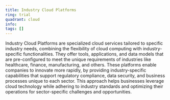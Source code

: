 ```yaml
---
title: Industry Cloud Platforms
ring: trial
quadrant: cloud
info:
tags: []
---
```


Industry Cloud Platforms are specialized cloud services tailored to specific industry needs, combining the flexibility of cloud computing with industry-specific functionalities. They offer tools, applications, and data models that are pre-configured to meet the unique requirements of industries like healthcare, finance, manufacturing, and others. These platforms enable companies to innovate more rapidly, by providing industry-specific capabilities that support regulatory compliance, data security, and business processes unique to each sector. This approach helps businesses leverage cloud technology while adhering to industry standards and optimizing their operations for sector-specific challenges and opportunities.
